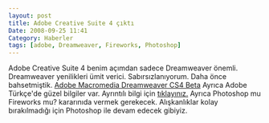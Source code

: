 ```yaml
---
layout: post
title: Adobe Creative Suite 4 çıktı
Date: 2008-09-25 11:41
Category: Haberler
tags: [adobe, Dreamweaver, Fireworks, Photoshop]
---
```


Adobe Creative Suite 4 benim açımdan sadece Dreamweaver önemli.
Dreamweaver yenilikleri ümit verici. Sabırsızlanıyorum. Daha önce
bahsetmiştik. [Adobe Macromedia Dreamweaver CS4 Beta][] Ayrıca Adobe
Türkçe'de güzel bilgiler var. Ayrıntılı bilgi için [tıklayınız.][]
Ayrıca Photoshop mu Fireworks mu? kararınıda vermek gerekecek.
Alışkanlıklar kolay bırakılmadığı için Photoshop ile devam edecek
gibiyiz.

  [Adobe Macromedia Dreamweaver CS4 Beta]: http://fatihhayrioglu.com/?p=505
  [tıklayınız.]: http://www.adobe.com/tr/products/creativesuite/web/features/
